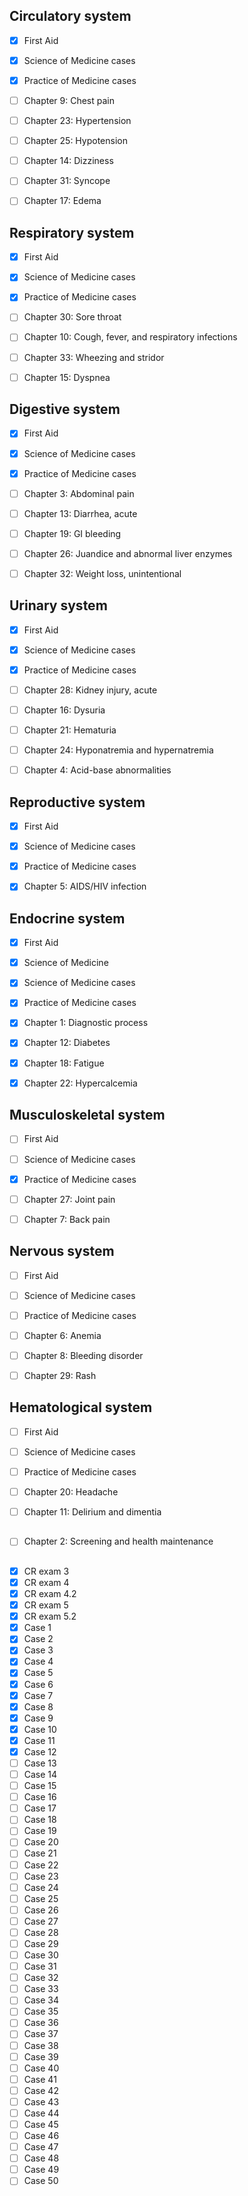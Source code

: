 ## Circulatory system

- [x] First Aid
- [x] Science of Medicine cases
- [x] Practice of Medicine cases

- [ ] Chapter 9: Chest pain
- [ ] Chapter 23: Hypertension
- [ ] Chapter 25: Hypotension
- [ ] Chapter 14: Dizziness
- [ ] Chapter 31: Syncope
- [ ] Chapter 17: Edema

## Respiratory system

- [x] First Aid
- [x] Science of Medicine cases
- [x] Practice of Medicine cases

- [ ] Chapter 30: Sore throat
- [ ] Chapter 10: Cough, fever, and respiratory infections
- [ ] Chapter 33: Wheezing and stridor
- [ ] Chapter 15: Dyspnea

## Digestive system

- [x] First Aid
- [x] Science of Medicine cases
- [x] Practice of Medicine cases

- [ ] Chapter 3: Abdominal pain
- [ ] Chapter 13: Diarrhea, acute
- [ ] Chapter 19: GI bleeding
- [ ] Chapter 26: Juandice and abnormal liver enzymes
- [ ] Chapter 32: Weight loss, unintentional

## Urinary system

- [x] First Aid
- [x] Science of Medicine cases
- [x] Practice of Medicine cases

- [ ] Chapter 28: Kidney injury, acute
- [ ] Chapter 16: Dysuria
- [ ] Chapter 21: Hematuria
- [ ] Chapter 24: Hyponatremia and hypernatremia
- [ ] Chapter 4: Acid-base abnormalities

## Reproductive system

- [x] First Aid
- [x] Science of Medicine cases
- [x] Practice of Medicine cases

- [x] Chapter 5: AIDS/HIV infection

## Endocrine system

- [x] First Aid
- [x] Science of Medicine
- [x] Science of Medicine cases
- [x] Practice of Medicine cases

- [x] Chapter 1: Diagnostic process
- [x] Chapter 12: Diabetes
- [x] Chapter 18: Fatigue
- [x] Chapter 22: Hypercalcemia

## Musculoskeletal system

- [ ] First Aid
- [ ] Science of Medicine cases
- [x] Practice of Medicine cases

- [ ] Chapter 27: Joint pain
- [ ] Chapter 7: Back pain

## Nervous system

- [ ] First Aid
- [ ] Science of Medicine cases
- [ ] Practice of Medicine cases

- [ ] Chapter 6: Anemia
- [ ] Chapter 8: Bleeding disorder
- [ ] Chapter 29: Rash

## Hematological system

- [ ] First Aid
- [ ] Science of Medicine cases
- [ ] Practice of Medicine cases

- [ ] Chapter 20: Headache
- [ ] Chapter 11: Delirium and dimentia

##

- [ ] Chapter 2: Screening and health maintenance

##

- [x] CR exam 3
- [x] CR exam 4
- [x] CR exam 4.2
- [x] CR exam 5
- [x] CR exam 5.2
- [x] Case 1
- [x] Case 2
- [x] Case 3
- [x] Case 4
- [x] Case 5
- [x] Case 6
- [x] Case 7
- [x] Case 8
- [x] Case 9
- [x] Case 10
- [x] Case 11
- [x] Case 12
- [ ] Case 13
- [ ] Case 14
- [ ] Case 15
- [ ] Case 16
- [ ] Case 17
- [ ] Case 18
- [ ] Case 19
- [ ] Case 20
- [ ] Case 21
- [ ] Case 22
- [ ] Case 23
- [ ] Case 24
- [ ] Case 25
- [ ] Case 26
- [ ] Case 27
- [ ] Case 28
- [ ] Case 29
- [ ] Case 30
- [ ] Case 31
- [ ] Case 32
- [ ] Case 33
- [ ] Case 34
- [ ] Case 35
- [ ] Case 36
- [ ] Case 37
- [ ] Case 38
- [ ] Case 39
- [ ] Case 40
- [ ] Case 41
- [ ] Case 42
- [ ] Case 43
- [ ] Case 44
- [ ] Case 45
- [ ] Case 46
- [ ] Case 47
- [ ] Case 48
- [ ] Case 49
- [ ] Case 50
